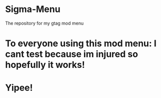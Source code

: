 # Sigma-Menu
The repository for my gtag mod menu
# To everyone using this mod menu: I cant test because im injured so hopefully it works!
# Yipee!
